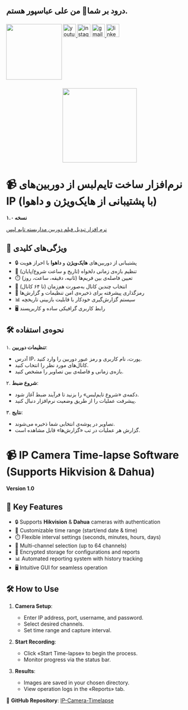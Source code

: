 <h2 align="left">درود بر شما👋 من علی عباسپور هستم.</h2>

###


###

<img align="left" height="150" src="https://intellsoft.ir/wp-content/uploads/2024/04/%D8%B9%D9%84%DB%8C-%D8%B9%D8%A8%D8%A7%D8%B3%D9%BE%D9%88%D8%B1-315x400.jpg"  />

###

<div align="left">
  <a href="https://www.youtube.com/@intellsoft.software" target="_blank">
    <img src="https://img.shields.io/static/v1?message=Youtube&logo=youtube&label=&color=FF0000&logoColor=white&labelColor=&style=for-the-badge" height="35" alt="youtube logo"  />
  </a>
  <img src="https://img.shields.io/static/v1?message=Instagram&logo=instagram&label=&color=E4405F&logoColor=white&labelColor=&style=for-the-badge" height="35" alt="instagram logo"  />
  <a href="4.vip.abbaspor@gmail." target="_blank">
    <img src="https://img.shields.io/static/v1?message=Gmail&logo=gmail&label=&color=D14836&logoColor=white&labelColor=&style=for-the-badge" height="35" alt="gmail logo"  />
  </a>
  <a href="https://www.linkedin.com/in/aliabbaspor/" target="_blank">
    <img src="https://img.shields.io/static/v1?message=LinkedIn&logo=linkedin&label=&color=0077B5&logoColor=white&labelColor=&style=for-the-badge" height="35" alt="linkedin logo"  />
  </a>
</div>

###

<br clear="both">

###

<div align="center">
  <img height="200" src="https://intellsoft.ir/wp-content/uploads/2024/06/%D9%86%D8%B1%D9%85-%D8%A7%D9%81%D8%B2%D8%A7%D8%B1-%D8%AA%D8%A8%D8%AF%DB%8C%D9%84-%D9%81%DB%8C%D9%84%D9%85-%D8%AF%D9%88%D8%B1%D8%A8%DB%8C%D9%86-%D9%85%D8%AF%D8%A7%D8%B1%D8%A8%D8%B3%D8%AA%D9%87-%D8%A8%D9%87-%D8%B9%DA%A9%D8%B3-%D8%AA%D8%A7%DB%8C%D9%85-%D9%84%D9%BE%D8%B3-1.webp"  />
</div>

###

# 📹 نرم‌افزار ساخت تایم‌لبس از دوربین‌های IP (با پشتیبانی از هایک‌ویژن و داهوا)  
**نسخه ۱.۰**  

[نرم افزار تبدیل فیلم دوربین مداربسته تایم لپس](https://intellsoft.ir/product/time-lapse-software-with-cctv-playback-film/)  

## 🚀 ویژگی‌های کلیدی  
- 🔒 پشتیبانی از دوربین‌های **هایک‌ویژن** و **داهوا** با احراز هویت  
- 📅 تنظیم بازه‌ی زمانی دلخواه (تاریخ و ساعت شروع/پایان)  
- ⏱️ تعیین فاصله‌ی بین فریم‌ها (ثانیه، دقیقه، ساعت، روز)  
- 📸 انتخاب چندین کانال به‌صورت هم‌زمان (تا ۶۴ کانال)  
- 🔐 رمزگذاری پیشرفته برای ذخیره‌ی امن تنظیمات و گزارش‌ها  
- 📊 سیستم گزارش‌گیری خودکار با قابلیت بازبینی تاریخچه  
- 🖥️ رابط کاربری گرافیکی ساده و کاربرپسند  


## 🛠️ نحوه‌ی استفاده  
۱. **تنظیمات دوربین**:  
   - آدرس IP، پورت، نام کاربری و رمز عبور دوربین را وارد کنید.  
   - کانال‌های مورد نظر را انتخاب کنید.  
   - بازه‌ی زمانی و فاصله‌ی بین تصاویر را مشخص کنید.  

۲. **شروع ضبط**:  
   - دکمه‌ی «شروع تایم‌لبس» را بزنید تا فرآیند ضبط آغاز شود.  
   - پیشرفت عملیات را از طریق وضعیت نرم‌افزار دنبال کنید.  

۳. **نتایج**:  
   - تصاویر در پوشه‌ی انتخابی شما ذخیره می‌شوند.  
   - گزارش هر عملیات در تب «گزارش‌ها» قابل مشاهده است.  


# 📹 IP Camera Time-lapse Software (Supports Hikvision & Dahua)  
**Version 1.0**  


## 🚀 Key Features  
- 🔒 Supports **Hikvision** & **Dahua** cameras with authentication  
- 📅 Customizable time range (start/end date & time)  
- ⏱️ Flexible interval settings (seconds, minutes, hours, days)  
- 📸 Multi-channel selection (up to 64 channels)  
- 🔐 Encrypted storage for configurations and reports  
- 📊 Automated reporting system with history tracking  
- 🖥️ Intuitive GUI for seamless operation  


## 🛠️ How to Use  
1. **Camera Setup**:  
   - Enter IP address, port, username, and password.  
   - Select desired channels.  
   - Set time range and capture interval.  

2. **Start Recording**:  
   - Click «Start Time-lapse» to begin the process.  
   - Monitor progress via the status bar.  

3. **Results**:  
   - Images are saved in your chosen directory.  
   - View operation logs in the «Reports» tab.  


🔗 **GitHub Repository**: [IP-Camera-Timelapse](https://github.com/intellsoft/time-lapse-software-with-cctv-playback-film)  